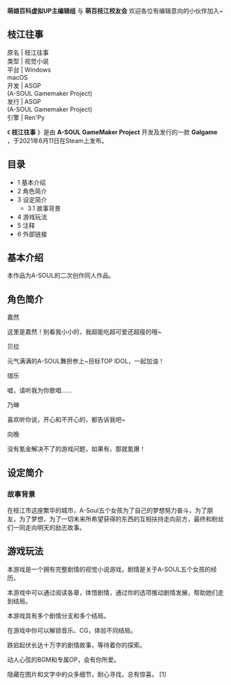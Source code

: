 **萌娘百科虚拟UP主编辑组** 与  **萌百枝江校友会** 欢迎各位有编辑意向的小伙伴加入~

枝江往事  
---  
原名  |  枝江往事   
类型  |  视觉小说   
平台  |  Windows   
macOS  
开发  |  ASGP   
(A-SOUL Gamemaker Project)  
发行  |  ASGP   
(A-SOUL Gamemaker Project)  
引擎  |  Ren'Py   
  
《 **枝江往事** 》是由 **A-SOUL GameMaker Project** 开发及发行的一款 **Galgame**
，于2021年6月11日在Steam上发布。

##  目录

  * 1  基本介绍 
  * 2  角色简介 
  * 3  设定简介 
    * 3.1  故事背景 
  * 4  游戏玩法 
  * 5  注释 
  * 6  外部链接 

##  基本介绍

本作品为A-SOUL的二次创作同人作品。

##  角色简介

嘉然

这里是嘉然！别看我小小的，我超能吃超可爱还超瘦的哦~

贝拉

元气满满的A-SOUL舞担参上~目标TOP IDOL，一起加油！

珈乐

嘘，请听我为你歌唱……

乃琳

喜欢听你说，开心和不开心的，都告诉我吧~

向晚

没有氪金解决不了的游戏问题，如果有，那就氪爆！

##  设定简介

###  故事背景

在枝江市这座繁华的城市，A-Soul五个女孩为了自己的梦想努力奋斗，为了朋友，为了梦想，为了一切未来所希望获得的东西的互相扶持走向前方，最终和粉丝们一同走向明天的励志故事。

##  游戏玩法

本游戏是一个拥有完整剧情的视觉小说游戏，剧情是关于A-SOUL五个女孩的经历。

本游戏中可以通过阅读各章，体悟剧情，通过你的选项推动剧情发展，帮助她们走到结局。

本游戏具有多个剧情分支和多个结局。

在游戏中你可以解锁音乐、CG，体验不同结局。

跌宕起伏长达十万字的剧情故事，等待着你的探索。

动人心弦的BGM和专属OP，会有你所爱。

隐藏在图片和文字中的众多细节，耐心寻找，总有惊喜。  [1]